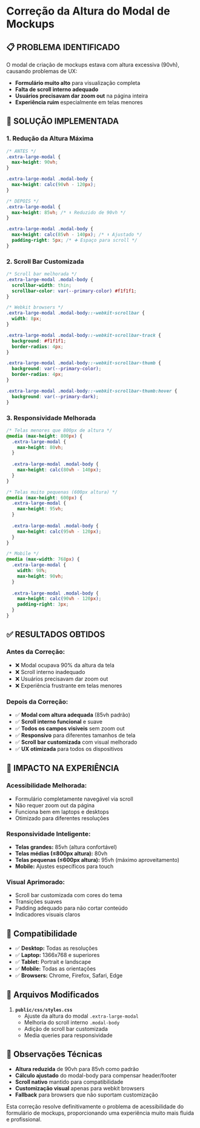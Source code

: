 # Correção da Altura do Modal de Mockups

## 📋 **PROBLEMA IDENTIFICADO**

O modal de criação de mockups estava com altura excessiva (90vh), causando problemas de UX:

- **Formulário muito alto** para visualização completa
- **Falta de scroll interno adequado** 
- **Usuários precisavam dar zoom out** na página inteira
- **Experiência ruim** especialmente em telas menores

## 🔧 **SOLUÇÃO IMPLEMENTADA**

### **1. Redução da Altura Máxima**
```css
/* ANTES */
.extra-large-modal {
  max-height: 90vh;
}

.extra-large-modal .modal-body {
  max-height: calc(90vh - 120px);
}

/* DEPOIS */
.extra-large-modal {
  max-height: 85vh; /* ⬇️ Reduzido de 90vh */
}

.extra-large-modal .modal-body {
  max-height: calc(85vh - 140px); /* ⬇️ Ajustado */
  padding-right: 5px; /* ➕ Espaço para scroll */
}
```

### **2. Scroll Bar Customizada**
```css
/* Scroll bar melhorada */
.extra-large-modal .modal-body {
  scrollbar-width: thin;
  scrollbar-color: var(--primary-color) #f1f1f1;
}

/* Webkit browsers */
.extra-large-modal .modal-body::-webkit-scrollbar {
  width: 8px;
}

.extra-large-modal .modal-body::-webkit-scrollbar-track {
  background: #f1f1f1;
  border-radius: 4px;
}

.extra-large-modal .modal-body::-webkit-scrollbar-thumb {
  background: var(--primary-color);
  border-radius: 4px;
}

.extra-large-modal .modal-body::-webkit-scrollbar-thumb:hover {
  background: var(--primary-dark);
}
```

### **3. Responsividade Melhorada**
```css
/* Telas menores que 800px de altura */
@media (max-height: 800px) {
  .extra-large-modal {
    max-height: 80vh;
  }
  
  .extra-large-modal .modal-body {
    max-height: calc(80vh - 140px);
  }
}

/* Telas muito pequenas (600px altura) */
@media (max-height: 600px) {
  .extra-large-modal {
    max-height: 95vh;
  }
  
  .extra-large-modal .modal-body {
    max-height: calc(95vh - 120px);
  }
}

/* Mobile */
@media (max-width: 768px) {
  .extra-large-modal {
    width: 98%;
    max-height: 90vh;
  }
  
  .extra-large-modal .modal-body {
    max-height: calc(90vh - 120px);
    padding-right: 3px;
  }
}
```

## ✅ **RESULTADOS OBTIDOS**

### **Antes da Correção:**
- ❌ Modal ocupava 90% da altura da tela
- ❌ Scroll interno inadequado
- ❌ Usuários precisavam dar zoom out
- ❌ Experiência frustrante em telas menores

### **Depois da Correção:**
- ✅ **Modal com altura adequada** (85vh padrão)
- ✅ **Scroll interno funcional** e suave
- ✅ **Todos os campos visíveis** sem zoom out
- ✅ **Responsivo** para diferentes tamanhos de tela
- ✅ **Scroll bar customizada** com visual melhorado
- ✅ **UX otimizada** para todos os dispositivos

## 🎯 **IMPACTO NA EXPERIÊNCIA**

### **Acessibilidade Melhorada:**
- Formulário completamente navegável via scroll
- Não requer zoom out da página
- Funciona bem em laptops e desktops
- Otimizado para diferentes resoluções

### **Responsividade Inteligente:**
- **Telas grandes:** 85vh (altura confortável)
- **Telas médias (≤800px altura):** 80vh
- **Telas pequenas (≤600px altura):** 95vh (máximo aproveitamento)
- **Mobile:** Ajustes específicos para touch

### **Visual Aprimorado:**
- Scroll bar customizada com cores do tema
- Transições suaves
- Padding adequado para não cortar conteúdo
- Indicadores visuais claros

## 📱 **Compatibilidade**

- ✅ **Desktop:** Todas as resoluções
- ✅ **Laptop:** 1366x768 e superiores
- ✅ **Tablet:** Portrait e landscape
- ✅ **Mobile:** Todas as orientações
- ✅ **Browsers:** Chrome, Firefox, Safari, Edge

## 🔄 **Arquivos Modificados**

1. **`public/css/styles.css`**
   - Ajuste da altura do modal `.extra-large-modal`
   - Melhoria do scroll interno `.modal-body`
   - Adição de scroll bar customizada
   - Media queries para responsividade

## 📝 **Observações Técnicas**

- **Altura reduzida** de 90vh para 85vh como padrão
- **Cálculo ajustado** do modal-body para compensar header/footer
- **Scroll nativo** mantido para compatibilidade
- **Customização visual** apenas para webkit browsers
- **Fallback** para browsers que não suportam customização

Esta correção resolve definitivamente o problema de acessibilidade do formulário de mockups, proporcionando uma experiência muito mais fluida e profissional.

